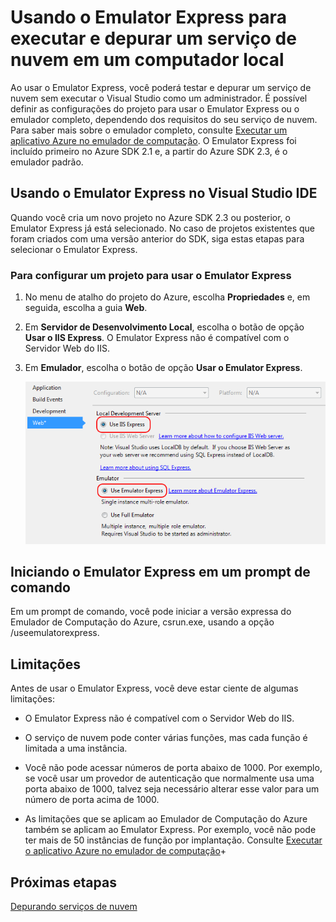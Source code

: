 <properties
   pageTitle="Usando o Emulator Express para executar e depurar um serviço de nuvem em um computador local | Microsoft Azure"
   description="Usando o Emulator Express para executar e depurar um serviço de nuvem em um computador local"
   services="visual-studio-online"
   documentationCenter="n/a"
   authors="TomArcher"
   manager="douge"
   editor="tlee" />
<tags
   ms.service="visual-studio-online"
   ms.devlang="multiple"
   ms.topic="article"
   ms.tgt_pltfrm="multiple"
   ms.workload="na"
   ms.date="08/14/2015"
   ms.author="tarcher" />


# Usando o Emulator Express para executar e depurar um serviço de nuvem em um computador local

Ao usar o Emulator Express, você poderá testar e depurar um serviço de nuvem sem executar o Visual Studio como um administrador. É possível definir as configurações do projeto para usar o Emulator Express ou o emulador completo, dependendo dos requisitos do seu serviço de nuvem. Para saber mais sobre o emulador completo, consulte [Executar um aplicativo Azure no emulador de computação](../storage/storage-use-emulator.md). O Emulator Express foi incluído primeiro no Azure SDK 2.1 e, a partir do Azure SDK 2.3, é o emulador padrão.

## Usando o Emulator Express no Visual Studio IDE

Quando você cria um novo projeto no Azure SDK 2.3 ou posterior, o Emulator Express já está selecionado. No caso de projetos existentes que foram criados com uma versão anterior do SDK, siga estas etapas para selecionar o Emulator Express.

### Para configurar um projeto para usar o Emulator Express

1. No menu de atalho do projeto do Azure, escolha **Propriedades** e, em seguida, escolha a guia **Web**.

1. Em **Servidor de Desenvolvimento Local**, escolha o botão de opção **Usar o IIS Express**. O Emulator Express não é compatível com o Servidor Web do IIS.

1. Em **Emulador**, escolha o botão de opção **Usar o Emulator Express**.

    ![Emulator Express](./media/vs-azure-tools-emulator-express-debug-run/IC673363.gif)

## Iniciando o Emulator Express em um prompt de comando

Em um prompt de comando, você pode iniciar a versão expressa do Emulador de Computação do Azure, csrun.exe, usando a opção /useemulatorexpress.

## Limitações

Antes de usar o Emulator Express, você deve estar ciente de algumas limitações:

- O Emulator Express não é compatível com o Servidor Web do IIS.

- O serviço de nuvem pode conter várias funções, mas cada função é limitada a uma instância.

- Você não pode acessar números de porta abaixo de 1000. Por exemplo, se você usar um provedor de autenticação que normalmente usa uma porta abaixo de 1000, talvez seja necessário alterar esse valor para um número de porta acima de 1000.

- As limitações que se aplicam ao Emulador de Computação do Azure também se aplicam ao Emulator Express. Por exemplo, você não pode ter mais de 50 instâncias de função por implantação. Consulte [Executar o aplicativo Azure no emulador de computação](http://go.microsoft.com/fwlink/p/?LinkId=623050)+

## Próximas etapas

[Depurando serviços de nuvem](https://msdn.microsoft.com/library/azure/ee405479.aspx)

<!---HONumber=Nov15_HO3-->